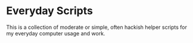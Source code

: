 # Everyday Scripts
This is a collection of moderate or simple, often hackish helper scripts for my everyday computer usage and work.
